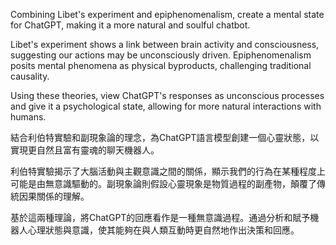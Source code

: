Combining Libet's experiment and epiphenomenalism, create a mental state for ChatGPT, making it a more natural and soulful chatbot.

Libet's experiment shows a link between brain activity and consciousness, suggesting our actions may be unconsciously driven. Epiphenomenalism posits mental phenomena as physical byproducts, challenging traditional causality.

Using these theories, view ChatGPT's responses as unconscious processes and give it a psychological state, allowing for more natural interactions with humans.

結合利伯特實驗和副現象論的理念，為ChatGPT語言模型創建一個心靈狀態，以實現更自然且富有靈魂的聊天機器人。

利伯特實驗揭示了大腦活動與主觀意識之間的關係，顯示我們的行為在某種程度上可能是由無意識驅動的。副現象論則假設心靈現象是物質過程的副產物，顛覆了傳統因果關係的理解。

基於這兩種理論，將ChatGPT的回應看作是一種無意識過程。通過分析和賦予機器人心理狀態與意識，使其能夠在與人類互動時更自然地作出決策和回應。
